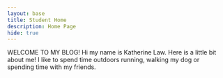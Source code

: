 ```yaml
---
layout: base
title: Student Home 
description: Home Page
hide: true
---
```


WELCOME TO MY BLOG!
Hi my name is Katherine Law.
Here is a little bit about me!
I like to spend time outdoors running, walking my dog or spending time with my friends. 